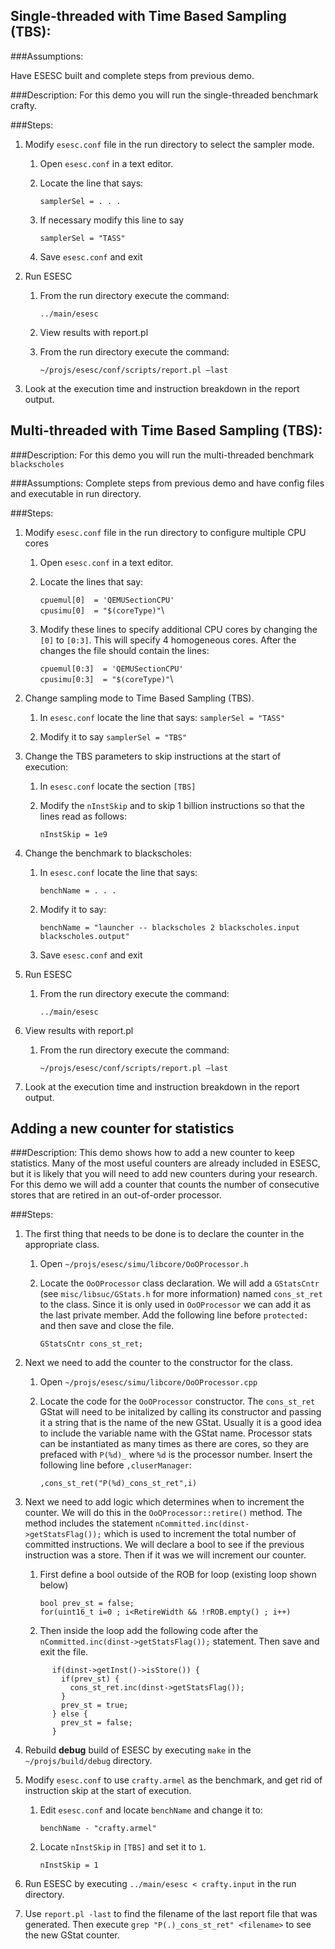 ## Single-threaded with Time Based Sampling (TBS):

###Assumptions:

Have ESESC built and complete steps from previous demo.

###Description:
For this demo you will run the single-threaded benchmark crafty.

###Steps:

1. Modify `esesc.conf` file in the run directory to select the sampler mode.
    1. Open `esesc.conf` in a text editor.  
    2. Locate the line that says:

        `samplerSel = . . .`

    3. If necessary modify this line to say

        `samplerSel = "TASS"`

    4. Save `esesc.conf` and exit

2. Run ESESC
    1. From the run directory execute the command: 

        `../main/esesc`

    2. View results with report.pl
    3. From the run directory execute the command: 

        `~/projs/esesc/conf/scripts/report.pl –last`

4. Look at the execution time and instruction breakdown in the report output.

## Multi-threaded with Time Based Sampling (TBS):

###Description:
For this demo you will run the multi-threaded benchmark `blackscholes`

###Assumptions:
Complete steps from previous demo and have config files and executable in run directory.

###Steps:

1. Modify `esesc.conf` file in the run directory to configure multiple CPU cores
    1. Open `esesc.conf` in a text editor.  
    2. Locate the lines that say:
          
          `cpuemul[0]  = 'QEMUSectionCPU'`\
          `cpusimu[0]  = "$(coreType)"`\

    3. Modify these lines to specify additional CPU cores by changing the `[0]` to `[0:3]`.  This will specify 4 homogeneous cores.  After the changes the file should contain the lines:

        `cpuemul[0:3]  = 'QEMUSectionCPU'`\
        `cpusimu[0:3]  = "$(coreType)"`\

2. Change sampling mode to Time Based Sampling (TBS).
    1. In `esesc.conf` locate the line that says:
        `samplerSel = "TASS"`

    2. Modify it to say
        `samplerSel = "TBS"`

3. Change the TBS parameters to skip instructions at the start of execution:
    1. In `esesc.conf` locate the section `[TBS]`
    2. Modify the `nInstSkip` and to skip 1 billion instructions so that the lines read as follows:

         `nInstSkip = 1e9`

4. Change the benchmark to blackscholes:
    1. In `esesc.conf` locate the line that says:

        `benchName = . . . `

    2. Modify it to say:

        `benchName = "launcher -- blackscholes 2 blackscholes.input blackscholes.output"` 

    3. Save `esesc.conf` and exit
 
5. Run ESESC
    1. From the run directory execute the command: 

        `../main/esesc`

6. View results with report.pl
    1. From the run directory execute the command: 

        `~/projs/esesc/conf/scripts/report.pl –last`

7. Look at the execution time and instruction breakdown in the report output.

## Adding a new counter for statistics 

###Description:
This demo shows how to add a new counter to keep statistics.  Many of the most useful counters are already included in ESESC, but it is likely that you will need to add new counters during your research.  For this demo we will add a counter that counts the number of consecutive stores that are retired in an out-of-order processor.

###Steps:

1. The first thing that needs to be done is to declare the counter in the appropriate class.
    1. Open `~/projs/esesc/simu/libcore/OoOProcessor.h`
    2. Locate the `OoOProcessor` class declaration.  We will add a `GStatsCntr` (see `misc/libsuc/GStats.h` for more information) named `cons_st_ret` to the class.  Since it is only used in `OoOProcessor` we can add it as the last private member.  Add the following line before `protected:` and then save and close the file.

        `GStatsCntr cons_st_ret;`

2. Next we need to add the counter to the constructor for the class.
    1. Open `~/projs/esesc/simu/libcore/OoOProcessor.cpp`
    2. Locate the code for the `OoOProcessor` constructor.  The `cons_st_ret` GStat will need to be initalized by calling its constructor and passing it a string that is the name of the new GStat.  Usually it is a good idea to include the variable name with the GStat name.  Processor stats can be instantiated as many times as there are cores, so they are prefaced with `P(%d)_` where `%d` is the processor number.  Insert the following line before `,cluserManager`:

        `,cons_st_ret("P(%d)_cons_st_ret",i)`

3. Next we need to add logic which determines when to increment the counter. We will do this in the `OoOProcessor::retire()` method. The method includes the statement `nCommitted.inc(dinst->getStatsFlag());` which is used to increment the total number of committed instructions.  We will declare a bool to see if the previous instruction was a store.  Then if it was we will increment our counter.

    1. First define a bool outside of the ROB for loop (existing loop shown below)
  
          `bool prev_st = false;`\
          `for(uint16_t i=0 ; i<RetireWidth && !rROB.empty() ; i++)`

    2. Then inside the loop add the following code after the `nCommitted.inc(dinst->getStatsFlag());` statement.  Then save and exit the file.

    ```
          if(dinst->getInst()->isStore()) {                                                                                                                                                
            if(prev_st) {                                                                                                                                                                  
              cons_st_ret.inc(dinst->getStatsFlag());                                                                                                                                      
            }                                                                                                                                                                              
            prev_st = true;                                                                                                                                                                
          } else {                                                                                                                                                                         
            prev_st = false;                                                                                                                                                               
          }  
    ```

4. Rebuild **debug** build of ESESC by executing `make` in the `~/projs/build/debug` directory.

5. Modify `esesc.conf` to use `crafty.armel` as the benchmark, and get rid of instruction skip at the start of execution.
    
    1. Edit `esesc.conf` and locate `benchName` and change it to:

        `benchName - "crafty.armel"`

    2. Locate `nInstSkip` in `[TBS]` and set it to `1`.

        `nInstSkip = 1`

6. Run ESESC by executing `../main/esesc < crafty.input` in the run directory.

7. Use `report.pl -last` to find the filename of the last report file that was generated.  Then execute `grep "P(.)_cons_st_ret" <filename>` to see the new GStat counter.


